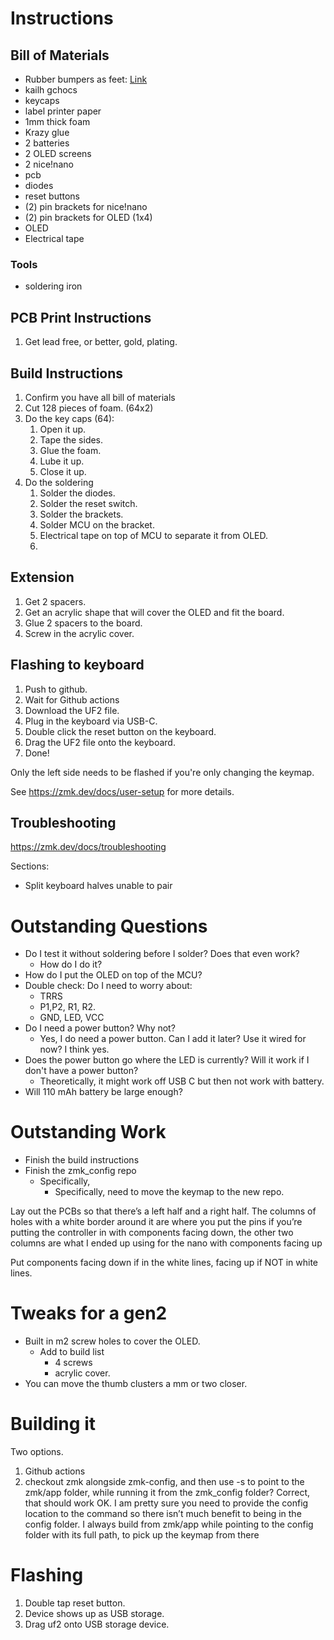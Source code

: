 # Instructions

## Bill of Materials
- Rubber bumpers as feet: [Link](https://www.amazon.com/gp/product/B07R17T68B/ref=ppx_yo_dt_b_search_asin_title?ie=UTF8&psc=1)
- kailh gchocs
- keycaps
- label printer paper
- 1mm thick foam
- Krazy glue
- 2 batteries
- 2 OLED screens
- 2 nice!nano
- pcb
- diodes
- reset buttons
- (2) pin brackets for nice!nano
- (2) pin brackets for OLED (1x4)
- OLED
- Electrical tape

### Tools

- soldering iron

## PCB Print Instructions
1. Get lead free, or better, gold, plating.


## Build Instructions
1. Confirm you have all bill of materials
2. Cut 128 pieces of foam. (64x2)
3. Do the key caps (64):
   1. Open it up.
   2. Tape the sides.
   3. Glue the foam.
   4. Lube it up.
   5. Close it up.
4. Do the soldering
   1. Solder the diodes. 
   2. Solder the reset switch.
   3. Solder the brackets.
   4. Solder MCU on the bracket.
   5. Electrical tape on top of MCU to separate it from OLED.
   6. 


## Extension

1. Get 2 spacers.
2. Get an acrylic shape that will cover the OLED and fit the board.
3. Glue 2 spacers to the board.
4. Screw in the acrylic cover.

## Flashing to keyboard

1. Push to github.
2. Wait for Github actions
3. Download the UF2 file.
5. Plug in the keyboard via USB-C.
4. Double click the reset button on the keyboard.
6. Drag the UF2 file onto the keyboard.
7. Done!

Only the left side needs to be flashed if you're only changing the keymap.

See https://zmk.dev/docs/user-setup for more details.

## Troubleshooting

https://zmk.dev/docs/troubleshooting

Sections:

- Split keyboard halves unable to pair

# Outstanding Questions
 
- Do I test it without soldering before I solder? Does that even work?
  - How do I do it?
- How do I put the OLED on top of the MCU?
- Double check: Do I need to worry about:
  - TRRS
  - P1,P2, R1, R2.
  - GND, LED, VCC
- Do I need a power button? Why not?
  - Yes, I do need a power button. Can I add it later? Use it wired for now? I think yes.
- Does the power button go where the LED is currently? Will it work if I don't have a power button?
  - Theoretically, it might work off USB C but then not work with battery.
- Will 110 mAh battery be large enough?

# Outstanding Work
- Finish the build instructions
- Finish the zmk_config repo
  - Specifically, 
    - Specifically, need to move the keymap to the new repo.


Lay out the PCBs so that there’s a left half and a right half. The columns of holes with a white border around it are
where you put the pins if you’re putting the controller in with components facing down, the other two columns are what I
ended up using for the nano with components facing up 

Put components facing down if in the white lines, facing up if NOT in white lines.


# Tweaks for a gen2
- Built in m2 screw holes to cover the OLED.
  - Add to build list
    - 4 screws
    - acrylic cover.
- You can move the thumb clusters a mm or two closer.



# Building it

Two options. 

1. Github actions
2.  checkout zmk alongside zmk-config, and then use -s to point to the zmk/app
    folder, while running it from the zmk_config folder? Correct, that should
    work OK. I am pretty sure you need to provide the config location to the
    command so there isn’t much benefit to being in the config folder.  I
    always build from zmk/app while pointing to the config folder with its full
    path, to pick up the keymap from there

# Flashing

1. Double tap reset button.
2. Device shows up as USB storage.
2. Drag uf2 onto USB storage device.
